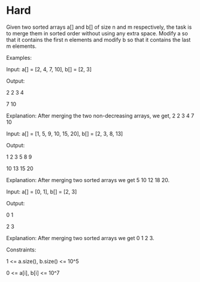 # Hard

Given two sorted arrays a[] and b[] of size n and m respectively, the task is to merge them in sorted order without using any extra space. Modify a so that it contains the first n elements and modify b so that it contains the last m elements.

Examples:

Input: a[] = [2, 4, 7, 10], b[] = [2, 3]

Output:

2 2 3 4

7 10

Explanation: After merging the two non-decreasing arrays, we get, 2 2 3 4 7 10

Input: a[] = [1, 5, 9, 10, 15, 20], b[] = [2, 3, 8, 13]

Output:

1 2 3 5 8 9

10 13 15 20

Explanation: After merging two sorted arrays we get 5 10 12 18 20.

Input: a[] = [0, 1], b[] = [2, 3]

Output:

0 1

2 3

Explanation: After merging two sorted arrays we get 0 1 2 3.


Constraints:

1 <= a.size(), b.size() <= 10^5

0 <= a[i], b[i] <= 10^7
